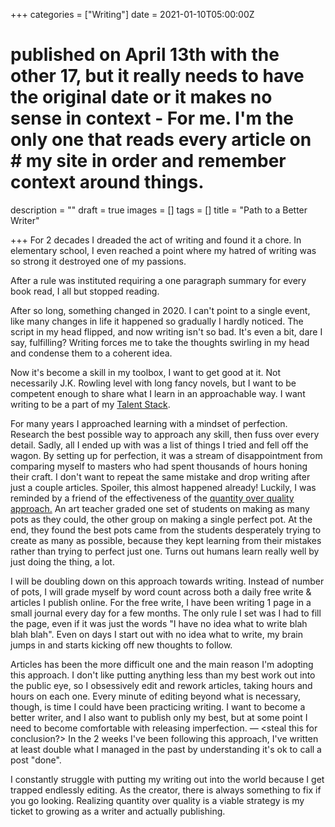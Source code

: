 +++
categories = ["Writing"]
date = 2021-01-10T05:00:00Z
# published on April 13th with the other 17, but it really needs to have the original date or it makes no sense in context - For me. I'm the only one that reads every article on # my site in order and remember context around things.
description = ""
draft = true
images = []
tags = []
title = "Path to a Better Writer"

+++
For 2 decades I dreaded the act of writing and found it a chore. In elementary school, I even reached a point where my hatred of writing was so strong it destroyed one of my passions.

After a rule was instituted requiring a one paragraph summary for every book read, I all but stopped reading.

After so long, something changed in 2020. I can't point to a single event, like many changes in life it happened so gradually I hardly noticed. The script in my head flipped, and now writing isn't so bad. It's even a bit, dare I say, fulfilling? Writing forces me to take the thoughts swirling in my head and condense them to a coherent idea.

Now it's become a skill in my toolbox, I want to get good at it. Not necessarily J.K. Rowling level with long fancy novels, but I want to be competent enough to share what I learn in an approachable way. I want writing to be a part of my [Talent Stack](https://kevinquinn.fun/talent-stack).

For many years I approached learning with a mindset of perfection. Research the best possible way to approach any skill, then fuss over every detail. Sadly, all I ended up with was a list of things I tried and fell off the wagon. By setting up for perfection, it was a stream of disappointment from comparing myself to masters who had spent thousands of hours honing their craft. I don't want to repeat the same mistake and drop writing after just a couple articles. Spoiler, this almost happened already! Luckily, I was reminded by a friend of the effectiveness of the [quantity over quality approach.](https://excellentjourney.net/2015/03/04/art-fear-the-ceramics-class-and-quantity-before-quality/) An art teacher graded one set of students on making as many pots as they could, the other group on making a single perfect pot. At the end, they found the best pots came from the students desperately trying to create as many as possible, because they kept learning from their mistakes rather than trying to perfect just one. Turns out humans learn really well by just doing the thing, a lot.

I will be doubling down on this approach towards writing. Instead of number of pots, I will grade myself by word count across both a daily free write & articles I publish online. For the free write, I have been writing 1 page in a small journal every day for a few months. The only rule I set was I had to fill the page, even if it was just the words "I have no idea what to write blah blah blah". Even on days I start out with no idea what to write, my brain jumps in and starts kicking off new thoughts to follow.

Articles has been the more difficult one and the main reason I'm adopting this approach. I don't like putting anything less than my best work out into the public eye, so I obsessively edit and rework articles, taking hours and hours on each one. Every minute of editing beyond what is necessary, though, is time I could have been practicing writing. I want to become a better writer, and I also want to publish only my best, but at some point I need to become comfortable with releasing imperfection. — <steal this for conclusion?> In the 2 weeks I've been following this approach, I've written at least double what I managed in the past by understanding it's ok to call a post "done".

I constantly struggle with putting my writing out into the world because I get trapped endlessly editing. As the creator, there is always something to fix if you go looking. Realizing quantity over quality is a viable strategy is my ticket to growing as a writer and actually publishing.